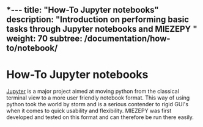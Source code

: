 *---
title: "How-To Jupyter notebooks"
description: "Introduction on performing basic tasks through Jupyter notebooks and MIEZEPY "
weight: 70
subtree: /documentation/how-to/notebook/
---

# How-To Jupyter notebooks

[Jupyter](http://jupyter.org/about) is a major project aimed at moving python from the classical terminal view to a more user friendly notebook format. This way of using python took the world by storm and is a serious contender to rigid GUI's when it comes to quick usability and flexibility. MIEZEPY was first developed and tested on this format and can therefore be run there easily.
